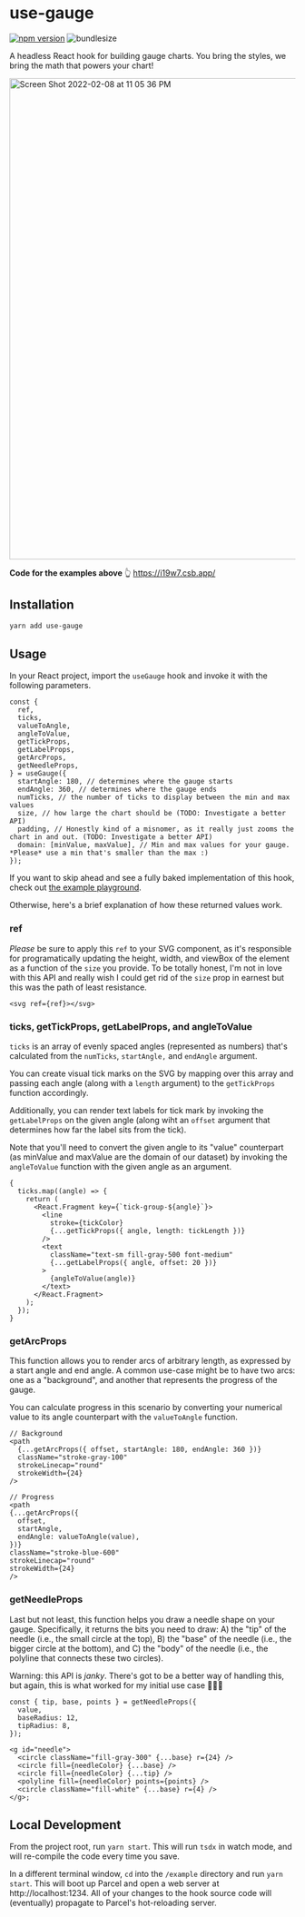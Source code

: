 # use-gauge

[![npm version](https://badge.fury.io/js/use-gauge.svg)](https://badge.fury.io/js/use-gauge)
![bundlesize](https://img.shields.io/bundlephobia/minzip/use-gauge?style=flat)

A headless React hook for building gauge charts. You bring the styles, we bring the math that powers your chart!

<img width="848" alt="Screen Shot 2022-02-08 at 11 05 36 PM" src="https://user-images.githubusercontent.com/5148596/153119954-e80dd6c0-e7f4-4a21-8b49-ef3282885bcd.png">

**Code for the examples above** 👆
https://i19w7.csb.app/

## Installation

```bash
yarn add use-gauge
```

## Usage

In your React project, import the `useGauge` hook and invoke it with the following parameters.

```tsx
const {
  ref,
  ticks,
  valueToAngle,
  angleToValue,
  getTickProps,
  getLabelProps,
  getArcProps,
  getNeedleProps,
} = useGauge({
  startAngle: 180, // determines where the gauge starts
  endAngle: 360, // determines where the gauge ends
  numTicks, // the number of ticks to display between the min and max values
  size, // how large the chart should be (TODO: Investigate a better API)
  padding, // Honestly kind of a misnomer, as it really just zooms the chart in and out. (TODO: Investigate a better API)
  domain: [minValue, maxValue], // Min and max values for your gauge. *Please* use a min that's smaller than the max :)
});
```

If you want to skip ahead and see a fully baked implementation of this hook, check out [the example playground](/example/index.tsx).

Otherwise, here's a brief explanation of how these returned values work.

### ref

_Please_ be sure to apply this `ref` to your SVG component, as it's responsible for programatically updating the height, width, and viewBox of the element as a function of the `size` you provide. To be totally honest, I'm not in love with this API and really wish I could get rid of the `size` prop in earnest but this was the path of least resistance.

```tsx
<svg ref={ref}></svg>
```

### ticks, getTickProps, getLabelProps, and angleToValue

`ticks` is an array of evenly spaced angles (represented as numbers) that's calculated from the `numTicks`, `startAngle,` and `endAngle` argument.

You can create visual tick marks on the SVG by mapping over this array and passing each angle (along with a `length` argument) to the `getTickProps` function accordingly.

Additionally, you can render text labels for tick mark by invoking the `getLabelProps` on the given angle (along wiht an `offset` argument that determines how far the label sits from the tick).

Note that you'll need to convert the given angle to its "value" counterpart (as minValue and maxValue are the domain of our dataset) by invoking the `angleToValue` function with the given angle as an argument.

```tsx
{
  ticks.map((angle) => {
    return (
      <React.Fragment key={`tick-group-${angle}`}>
        <line
          stroke={tickColor}
          {...getTickProps({ angle, length: tickLength })}
        />
        <text
          className="text-sm fill-gray-500 font-medium"
          {...getLabelProps({ angle, offset: 20 })}
        >
          {angleToValue(angle)}
        </text>
      </React.Fragment>
    );
  });
}
```

### getArcProps

This function allows you to render arcs of arbitrary length, as expressed by a start angle and end angle. A common use-case might be to have two arcs: one as a "background", and another that represents the progress of the gauge.

You can calculate progress in this scenario by converting your numerical value to its angle counterpart with the `valueToAngle` function.

```tsx
// Background
<path
  {...getArcProps({ offset, startAngle: 180, endAngle: 360 })}
  className="stroke-gray-100"
  strokeLinecap="round"
  strokeWidth={24}
/>

// Progress
<path
{...getArcProps({
  offset,
  startAngle,
  endAngle: valueToAngle(value),
})}
className="stroke-blue-600"
strokeLinecap="round"
strokeWidth={24}
/>
```

### getNeedleProps

Last but not least, this function helps you draw a needle shape on your gauge. Specifically, it returns the bits you need to draw: A) the "tip" of the needle (i.e., the small circle at the top), B) the "base" of the needle (i.e., the bigger circle at the bottom), and C) the "body" of the needle (i.e., the polyline that connects these two circles).

Warning: this API is _janky_. There's got to be a better way of handling this, but again, this is what worked for my initial use case 🤷🏻‍♂️

```tsx
const { tip, base, points } = getNeedleProps({
  value,
  baseRadius: 12,
  tipRadius: 8,
});

<g id="needle">
  <circle className="fill-gray-300" {...base} r={24} />
  <circle fill={needleColor} {...base} />
  <circle fill={needleColor} {...tip} />
  <polyline fill={needleColor} points={points} />
  <circle className="fill-white" {...base} r={4} />
</g>;
```

## Local Development

From the project root, run `yarn start`. This will run `tsdx` in watch mode, and will re-compile the code every time you save.

In a different terminal window, `cd` into the `/example` directory and run `yarn start`. This will boot up Parcel and open a web server at http://localhost:1234. All of your changes to the hook source code will (eventually) propagate to Parcel's hot-reloading server.
